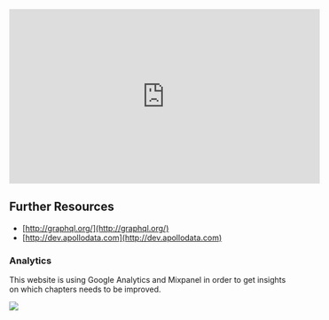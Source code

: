 <iframe width="560" height="315" src="https://www.youtube.com/embed/lMTJn-onrr8" frameborder="0" allowfullscreen></iframe>

<!-- __INJECT_SHARING__ -->

## Further Resources

* [http://graphql.org/](http://graphql.org/)
* [http://dev.apollodata.com](http://dev.apollodata.com)

### Analytics

This website is using Google Analytics and Mixpanel in order to get insights on which chapters needs to be improved.

![](https://cdn.mxpnl.com/site_media/images/partner/badge_blue.png)
